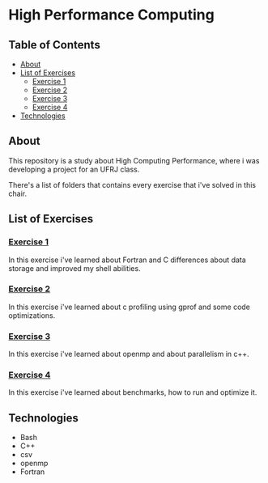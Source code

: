 # High Performance Computing

## Table of Contents

<!--ts-->

- [About](#about)
- [List of Exercises](#list-of-exercises)
  - [Exercise 1](#exercise-1)
  - [Exercise 2](#exercise-2)
  - [Exercise 3](#exercise-3)
  - [Exercise 4](#exercise-4)
- [Technologies](#technologies)
<!--te-->

## About

This repository is a study about High Computing Performance, where i was developing a project for an UFRJ class.

There's a list of folders that contains every exercise that i've solved in this chair.

## List of Exercises

### [Exercise 1](https://github.com/DantasB/High-Performance-Computing/tree/main/First_Exercise)

In this exercise i've learned about Fortran and C differences about data storage and improved my shell abilities.

### [Exercise 2](https://github.com/DantasB/High-Performance-Computing/tree/main/Second_Exercise)

In this exercise i've learned about c profiling using gprof and some code optimizations.

### [Exercise 3](https://github.com/DantasB/High-Performance-Computing/tree/main/Third_Exercise)

In this exercise i've learned about openmp and about parallelism in c++.

### [Exercise 4](https://github.com/DantasB/High-Performance-Computing/tree/main/Fourth_Exercise)

In this exercise i've learned about benchmarks, how to run and optimize it.

## Technologies

- Bash
- C++
- csv
- openmp
- Fortran

